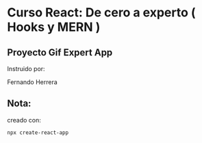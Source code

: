 # Curso React: De cero a experto ( Hooks y MERN )

## Proyecto Gif Expert App

Instruido por:

Fernando Herrera

## Nota:

creado con:

`npx create-react-app`

    
